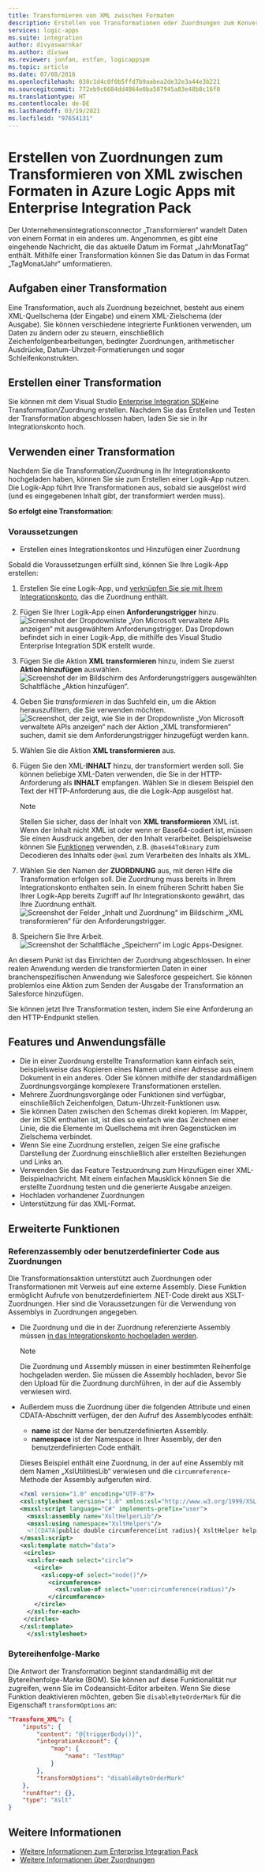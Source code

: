 ```yaml
---
title: Transformieren von XML zwischen Formaten
description: Erstellen von Transformationen oder Zuordnungen zum Konvertieren von XML zwischen Formaten in Azure Logic Apps mit Enterprise Integration Pack
services: logic-apps
ms.suite: integration
author: divyaswarnkar
ms.author: divswa
ms.reviewer: jonfan, estfan, logicappspm
ms.topic: article
ms.date: 07/08/2016
ms.openlocfilehash: 038c1d4c0f0b5ffd7b9aabea2de32e3a44e3b221
ms.sourcegitcommit: 772eb9c6684dd4864e0ba507945a83e48b8c16f0
ms.translationtype: HT
ms.contentlocale: de-DE
ms.lasthandoff: 03/19/2021
ms.locfileid: "97654131"
---
```

# <a name="create-maps-that-transform-xml-between-formats-in-azure-logic-apps-with-enterprise-integration-pack"></a>Erstellen von Zuordnungen zum Transformieren von XML zwischen Formaten in Azure Logic Apps mit Enterprise Integration Pack

Der Unternehmensintegrationsconnector „Transformieren“ wandelt Daten von einem Format in ein anderes um. Angenommen, es gibt eine eingehende Nachricht, die das aktuelle Datum im Format „JahrMonatTag“ enthält. Mithilfe einer Transformation können Sie das Datum in das Format „TagMonatJahr“ umformatieren.

## <a name="what-does-a-transform-do"></a>Aufgaben einer Transformation
Eine Transformation, auch als Zuordnung bezeichnet, besteht aus einem XML-Quellschema (der Eingabe) und einem XML-Zielschema (der Ausgabe). Sie können verschiedene integrierte Funktionen verwenden, um Daten zu ändern oder zu steuern, einschließlich Zeichenfolgenbearbeitungen, bedingter Zuordnungen, arithmetischer Ausdrücke, Datum-Uhrzeit-Formatierungen und sogar Schleifenkonstrukten.

## <a name="how-to-create-a-transform"></a>Erstellen einer Transformation
Sie können mit dem Visual Studio [Enterprise Integration SDK](https://aka.ms/vsmapsandschemas)eine Transformation/Zuordnung erstellen. Nachdem Sie das Erstellen und Testen der Transformation abgeschlossen haben, laden Sie sie in Ihr Integrationskonto hoch. 

## <a name="how-to-use-a-transform"></a>Verwenden einer Transformation
Nachdem Sie die Transformation/Zuordnung in Ihr Integrationskonto hochgeladen haben, können Sie sie zum Erstellen einer Logik-App nutzen. Die Logik-App führt Ihre Transformationen aus, sobald sie ausgelöst wird (und es eingegebenen Inhalt gibt, der transformiert werden muss).

**So erfolgt eine Transformation**:

### <a name="prerequisites"></a>Voraussetzungen

* Erstellen eines Integrationskontos und Hinzufügen einer Zuordnung  

Sobald die Voraussetzungen erfüllt sind, können Sie Ihre Logik-App erstellen:  

1. Erstellen Sie eine Logik-App, und [verknüpfen Sie sie mit Ihrem Integrationskonto](./logic-apps-enterprise-integration-create-integration-account.md "Weitere Informationen zum Verknüpfen eines Integrationskontos mit einer Logik-App"), das die Zuordnung enthält.
2. Fügen Sie Ihrer Logik-App einen **Anforderungstrigger** hinzu.  
   ![Screenshot der Dropdownliste „Von Microsoft verwaltete APIs anzeigen“ mit ausgewähltem Anforderungstrigger. Das Dropdown befindet sich in einer Logik-App, die mithilfe des Visual Studio Enterprise Integration SDK erstellt wurde.](./media/logic-apps-enterprise-integration-transforms/transform-1.png)    
3. Fügen Sie die Aktion **XML transformieren** hinzu, indem Sie zuerst **Aktion hinzufügen**  auswählen.  
   ![Screenshot der im Bildschirm des Anforderungstriggers ausgewählten Schaltfläche „Aktion hinzufügen“.](./media/logic-apps-enterprise-integration-transforms/transform-2.png)   
4. Geben Sie *transformieren* in das Suchfeld ein, um die Aktion herauszufiltern, die Sie verwenden möchten.  
   ![Screenshot, der zeigt, wie Sie in der Dropdownliste „Von Microsoft verwaltete APIs anzeigen“ nach der Aktion „XML transformieren“ suchen, damit sie dem Anforderungstrigger hinzugefügt werden kann.](./media/logic-apps-enterprise-integration-transforms/transform-3.png)  
5. Wählen Sie die Aktion **XML transformieren** aus.   
6. Fügen Sie den XML-**INHALT** hinzu, der transformiert werden soll. Sie können beliebige XML-Daten verwenden, die Sie in der HTTP-Anforderung als **INHALT** empfangen. Wählen Sie in diesem Beispiel den Text der HTTP-Anforderung aus, die die Logik-App ausgelöst hat.

   > [!NOTE]
   > Stellen Sie sicher, dass der Inhalt von **XML transformieren** XML ist. Wenn der Inhalt nicht XML ist oder wenn er Base64-codiert ist, müssen Sie einen Ausdruck angeben, der den Inhalt verarbeitet. Beispielsweise können Sie [Funktionen](logic-apps-workflow-definition-language.md#functions) verwenden, z.B. ```@base64ToBinary``` zum Decodieren des Inhalts oder ```@xml``` zum Verarbeiten des Inhalts als XML.
 

7. Wählen Sie den Namen der **ZUORDNUNG** aus, mit deren Hilfe die Transformation erfolgen soll. Die Zuordnung muss bereits in Ihrem Integrationskonto enthalten sein. In einem früheren Schritt haben Sie Ihrer Logik-App bereits Zugriff auf Ihr Integrationskonto gewährt, das Ihre Zuordnung enthält.      
   ![Screenshot der Felder „Inhalt und Zuordnung“ im Bildschirm „XML transformieren“ für den Anforderungstrigger.](./media/logic-apps-enterprise-integration-transforms/transform-4.png) 
8. Speichern Sie Ihre Arbeit.  
    ![Screenshot der Schaltfläche „Speichern“ im Logic Apps-Designer.](./media/logic-apps-enterprise-integration-transforms/transform-5.png) 

An diesem Punkt ist das Einrichten der Zuordnung abgeschlossen. In einer realen Anwendung werden die transformierten Daten in einer branchenspezifischen Anwendung wie Salesforce gespeichert. Sie können problemlos eine Aktion zum Senden der Ausgabe der Transformation an Salesforce hinzufügen. 

Sie können jetzt Ihre Transformation testen, indem Sie eine Anforderung an den HTTP-Endpunkt stellen.  


## <a name="features-and-use-cases"></a>Features und Anwendungsfälle
* Die in einer Zuordnung erstellte Transformation kann einfach sein, beispielsweise das Kopieren eines Namen und einer Adresse aus einem Dokument in ein anderes. Oder Sie können mithilfe der standardmäßigen Zuordnungsvorgänge komplexere Transformationen erstellen.  
* Mehrere Zuordnungsvorgänge oder Funktionen sind verfügbar, einschließlich Zeichenfolgen, Datum-Uhrzeit-Funktionen usw.  
* Sie können Daten zwischen den Schemas direkt kopieren. Im Mapper, der im SDK enthalten ist, ist dies so einfach wie das Zeichnen einer Linie, die die Elemente im Quellschema mit ihren Gegenstücken im Zielschema verbindet.  
* Wenn Sie eine Zuordnung erstellen, zeigen Sie eine grafische Darstellung der Zuordnung einschließlich aller erstellten Beziehungen und Links an.
* Verwenden Sie das Feature Testzuordnung zum Hinzufügen einer XML-Beispielnachricht. Mit einem einfachen Mausklick können Sie die erstellte Zuordnung testen und die generierte Ausgabe anzeigen.  
* Hochladen vorhandener Zuordnungen  
* Unterstützung für das XML-Format.

## <a name="advanced-features"></a>Erweiterte Funktionen

### <a name="reference-assembly-or-custom-code-from-maps"></a>Referenzassembly oder benutzerdefinierter Code aus Zuordnungen 
Die Transformationsaktion unterstützt auch Zuordnungen oder Transformationen mit Verweis auf eine externe Assembly. Diese Funktion ermöglicht Aufrufe von benutzerdefiniertem .NET-Code direkt aus XSLT-Zuordnungen. Hier sind die Voraussetzungen für die Verwendung von Assemblys in Zuordnungen angegeben.

* Die Zuordnung und die in der Zuordnung referenzierte Assembly müssen [in das Integrationskonto hochgeladen werden](./logic-apps-enterprise-integration-maps.md). 

  > [!NOTE]
  > Die Zuordnung und Assembly müssen in einer bestimmten Reihenfolge hochgeladen werden. Sie müssen die Assembly hochladen, bevor Sie den Upload für die Zuordnung durchführen, in der auf die Assembly verwiesen wird.

* Außerdem muss die Zuordnung über die folgenden Attribute und einen CDATA-Abschnitt verfügen, der den Aufruf des Assemblycodes enthält:

    * **name** ist der Name der benutzerdefinierten Assembly.
    * **namespace** ist der Namespace in Ihrer Assembly, der den benutzerdefinierten Code enthält.

  Dieses Beispiel enthält eine Zuordnung, in der auf eine Assembly mit dem Namen „XslUtilitiesLib“ verwiesen und die `circumreference`-Methode der Assembly aufgerufen wird.

  ```xml
  <?xml version="1.0" encoding="UTF-8"?>
  <xsl:stylesheet version="1.0" xmlns:xsl="http://www.w3.org/1999/XSL/Transform" xmlns:msxsl="urn:schemas-microsoft-com:xslt" xmlns:user="urn:my-scripts">
  <msxsl:script language="C#" implements-prefix="user">
    <msxsl:assembly name="XsltHelperLib"/>
    <msxsl:using namespace="XsltHelpers"/>
    <![CDATA[public double circumference(int radius){ XsltHelper helper = new XsltHelper(); return helper.circumference(radius); }]]>
  </msxsl:script>
  <xsl:template match="data">
   <circles>
    <xsl:for-each select="circle">
      <circle>
        <xsl:copy-of select="node()"/>
          <circumference>
            <xsl:value-of select="user:circumference(radius)"/>
          </circumference>
      </circle>
    </xsl:for-each>
   </circles>
  </xsl:template>
    </xsl:stylesheet>
  ```


### <a name="byte-order-mark"></a>Bytereihenfolge-Marke
Die Antwort der Transformation beginnt standardmäßig mit der Bytereihenfolge-Marke (BOM). Sie können auf diese Funktionalität nur zugreifen, wenn Sie im Codeansicht-Editor arbeiten. Wenn Sie diese Funktion deaktivieren möchten, geben Sie `disableByteOrderMark` für die Eigenschaft `transformOptions` an:

```json
"Transform_XML": {
    "inputs": {
        "content": "@{triggerBody()}",
        "integrationAccount": {
            "map": {
                "name": "TestMap"
            }
        },
        "transformOptions": "disableByteOrderMark"
    },
    "runAfter": {},
    "type": "Xslt"
}
```





## <a name="learn-more"></a>Weitere Informationen
* [Weitere Informationen zum Enterprise Integration Pack](../logic-apps/logic-apps-enterprise-integration-overview.md "Erfahren Sie mehr zum Enterprise Integration Pack.")  
* [Weitere Informationen über Zuordnungen](../logic-apps/logic-apps-enterprise-integration-maps.md "Weitere Informationen zu Zuordnungen für die Unternehmensintegration")  
